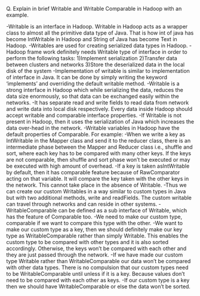 Q. Explain in brief Writable and Writable Comparable in Hadoop with an example.

-Writable is an interface in Hadoop. Writable in Hadoop acts as a wrapper class to almost all the primitive data type of Java. That is how int of java has become IntWritable in Hadoop and String of Java has become Text in Hadoop.
-Writables are used for creating serialized data types in Hadoop.
-Hadoop frame work definitely needs Writable type of interface in order to perform the following tasks:
1)Implement serialization
2)Transfer data between clusters and networks
3)Store the deserialized data in the local disk of the system
-Implementation of writable is similar to implementation of interface in Java. It can be done by simply writing the keyword ‘implements’ and overriding the default writable method.
-Writable is a strong interface in Hadoop which while serializing the data, reduces the data size enormously, so that data can be exchanged easily within the networks.
-It has separate read and write fields to read data from network and write data into local disk respectively. Every data inside Hadoop should accept writable and comparable interface properties.
-If Writable is not present in Hadoop, then it uses the serialization of Java which increases the data over-head in the network.
-Writable variables in Hadoop have the default properties of Comparable. 
For example:
-When we write a key as IntWritable in the Mapper class and send it to the reducer class, there is an intermediate phase between the Mapper and Reducer class i.e., shuffle and sort, where each key has to be compared with many other keys. If the keys are not comparable, then shuffle and sort phase won’t be executed or may be executed with high amount of overhead.
-If a key is taken asIntWritable by default, then it has comparable feature because of RawComparator acting on that variable. It will compare the key taken with the other keys in the network. This cannot take place in the absence of Writable.
-Thus we can create our custom Writables in a way similar to custom types in Java but with two additional methods, write and readFields. The custom writable can travel through networks and can reside in other systems.
-WritableComparable can be defined as a sub interface of Writable, which has the feature of Comparable too.
-We need to make our custom type, comparable if we want to compare this type with the other.
-We want to make our custom type as a key, then we should definitely make our key type as WritableComparable rather than simply Writable. This enables the custom type to be compared with other types and it is also sorted accordingly. Otherwise, the keys won’t be compared with each other and they are just passed through the network.
-If we have made our custom type Writable rather than WritableComparable our data won’t be compared with other data types. There is no compulsion that our custom types need to be WritableComparable until unless if it is a key. Because values don’t need to be compared with each other as keys.
-If our custom type is a key then we should have WritableComparable or else the data won’t be sorted.
